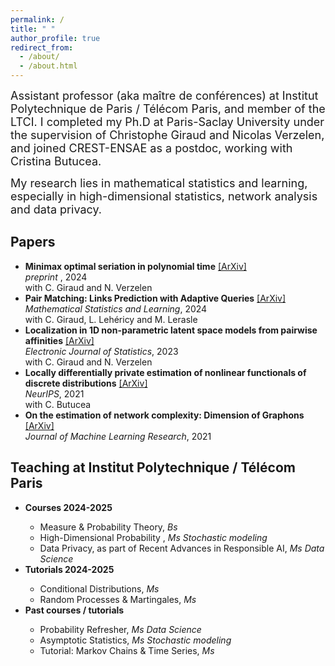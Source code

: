 ```yaml
---
permalink: /
title: " "
author_profile: true
redirect_from: 
  - /about/
  - /about.html
---
```

<font size="+1">Assistant professor (aka maître de conférences)  at Institut Polytechnique de Paris / Télécom Paris, and member of  the LTCI. 
I completed my Ph.D at Paris-Saclay University under the supervision of Christophe Giraud and Nicolas Verzelen, and  joined  CREST-ENSAE as a postdoc, working with Cristina Butucea. </font> <br />


<font size="+1">My research lies in mathematical statistics and learning, especially in high-dimensional statistics, network analysis and data privacy.  </font>



Papers
------
<ul>
  <li><b>Minimax optimal seriation in polynomial time</b> <a href="https://arxiv.org/pdf/2405.08747">[ArXiv]</a> <br />
     <em> preprint </em>, 2024 <br /> 
    with C. Giraud and N. Verzelen </li>
  <li><b>Pair Matching: Links Prediction with Adaptive Queries</b> <a href="https://arxiv.org/pdf/1905.07342v3.pdf">[ArXiv]</a> <br />
     <em> Mathematical Statistics and Learning</em>, 2024 <br /> 
    with C. Giraud, L. Lehéricy and M. Lerasle </li>
  <li><b>Localization in 1D non-parametric latent space models from pairwise affinities</b>  <a href="https://arxiv.org/pdf/2108.03098.pdf">[ArXiv]</a> <br /> 
    <em> Electronic Journal of Statistics</em>, 2023 <br /> 
    with C. Giraud and N. Verzelen </li>
  <li><b>Locally differentially private estimation of nonlinear functionals of discrete distributions</b> <a href="https://arxiv.org/abs/2107.03940">[ArXiv]</a> <br /> 
      <em>NeurIPS</em>, 2021 <br /> 
   with C. Butucea </li>
  <li><b>On the estimation of network complexity: Dimension of Graphons</b> <a href="https://arxiv.org/pdf/1909.02900.pdf">[ArXiv]</a> <br /> 
    <em>Journal of Machine Learning Research</em>, 2021 </li>
</ul>
   
    
    
Teaching at Institut Polytechnique / Télécom Paris 
------
<ul>
  <li><b> Courses 2024-2025 </b></li>
    <ul>
      <li> Measure & Probability Theory, <em>Bs</em>  </li>
       <li> High-Dimensional Probability , <em>Ms Stochastic modeling </em>  </li>
      <li> Data Privacy, as part of Recent Advances in Responsible AI, <em>Ms Data Science </em> </li>
    </ul>
    <li><b> Tutorials 2024-2025</b></li>
    <ul>
       <li> Conditional Distributions,  <em>Ms</em> </li>
      <li> Random Processes & Martingales,  <em>Ms</em> </li>
    </ul>
  
  <li><b> Past courses / tutorials </b></li>
  <ul>
      <li> Probability Refresher, <em> Ms Data Science</em> </li>
      <li> Asymptotic Statistics, <em>Ms Stochastic modeling </em> </li>
      <li> Tutorial: Markov Chains & Time Series,  <em>Ms</em> </li> 
    </ul>
</ul>
 




